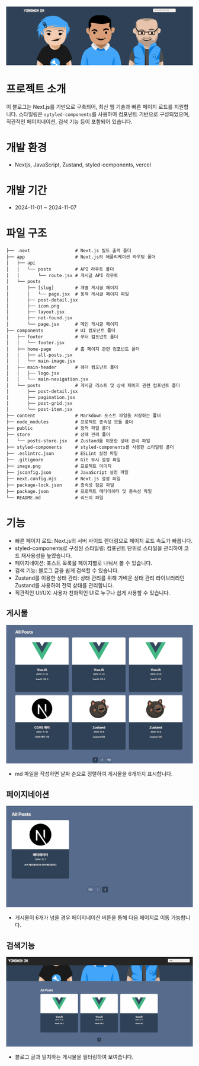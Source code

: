 ![메인페이지](/public/readme/image.png)

# 프로젝트 소개

이 블로그는 Next.js를 기반으로 구축되어, 최신 웹 기술과 빠른 페이지 로드를 지원합니다.
스타일링은 `sytyled-components`를 사용하여 컴포넌트 기반으로 구성되었으며, 직관적인 페이지네이션, 검색 기능 등이 포함되어 있습니다.

# 개발 환경

- Nextjs, JavaScript, Zustand, styled-components, vercel

# 개발 기간
- 2024-11-01 ~ 2024-11-07


# 파일 구조

```plaintext
├── .next                 # Next.js 빌드 출력 폴더
├── app                   # Next.js의 애플리케이션 라우팅 폴더
│   ├── api
│   │   └── posts         # API 라우트 폴더
│   │       └── route.jsx # 게시글 API 라우트
│   └── posts
│       ├── [slug]        # 개별 게시글 페이지
│       │   └── page.jsx  # 동적 게시글 페이지 파일
│       ├── post-detail.jsx
│       ├── icon.png
│       ├── layout.jsx
│       ├── not-found.jsx
│       └── page.jsx      # 메인 게시글 페이지
├── components            # UI 컴포넌트 폴더
│   ├── footer            # 푸터 컴포넌트 폴더
│   │   └── footer.jsx
│   ├── home-page         # 홈 페이지 관련 컴포넌트 폴더
│   │   ├── all-posts.jsx
│   │   └── main-image.jsx
│   ├── main-header       # 헤더 컴포넌트 폴더
│   │   ├── logo.jsx
│   │   └── main-navigation.jsx
│   └── posts             # 게시글 리스트 및 상세 페이지 관련 컴포넌트 폴더
│       ├── post-detail.jsx
│       ├── pagination.jsx
│       ├── post-grid.jsx
│       └── post-item.jsx
├── content               # Markdown 포스트 파일을 저장하는 폴더
├── node_modules          # 프로젝트 종속성 모듈 폴더
├── public                # 정적 파일 폴더
├── store                 # 상태 관리 폴더
│   └── posts-store.jsx   # Zustand를 이용한 상태 관리 파일
├── styled-components     # styled-components를 사용한 스타일링 폴더
├── .eslintrc.json        # ESLint 설정 파일
├── .gitignore            # Git 무시 설정 파일
├── image.png             # 프로젝트 이미지
├── jsconfig.json         # JavaScript 설정 파일
├── next.config.mjs       # Next.js 설정 파일
├── package-lock.json     # 종속성 잠금 파일
├── package.json          # 프로젝트 메타데이터 및 종속성 파일
└── README.md             # 리드미 파일

```

# 기능

- 빠른 페이지 로드: Next.js의 서버 사이드 렌더링으로 페이지 로드 속도가 빠릅니다.
- styled-components로 구성된 스타일링: 컴포넌트 단위로 스타일을 관리하여 코드 재사용성을 높였습니다.
- 페이지네이션: 포스트 목록을 페이지별로 나눠서 볼 수 있습니다.
- 검색 기능: 블로그 글을 쉽게 검색할 수 있습니다.
- Zustand를 이용한 상태 관리: 상태 관리를 위해 가벼운 상태 관리 라이브러리인 Zustand를 사용하여 전역 상태를 관리합니다.
- 직관적인 UI/UX: 사용자 친화적인 UI로 누구나 쉽게 사용할 수 있습니다.

## 게시물
![게시물](public/readme/posts.png)
  - md 파일을 작성하면 날짜 순으로 정렬하여 게시물을 6개까지 표시합니다.

## 페이지네이션
![페이지네이션](public/readme/pagination.png)
  - 게시물이 6개가 넘을 경우 페이지네이션 버튼을 통해 다음 페이지로 이동 가능합니다.

## 검색기능
![검색기능](public/readme/search.png)
  - 블로그 글과 일치하는 게시물을 필터링하여 보여줍니다.

